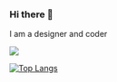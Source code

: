 ### Hi there 👋

<!--
**picografix/picografix** is a ✨ _special_ ✨ repository because its `README.md` (this file) appears on your GitHub profile.
-->
I am a designer and coder

<img align="center" src="https://github-readme-stats.vercel.app/api/?username=picografix&theme=onedark" />

[![Top Langs](https://github-readme-stats.vercel.app/api/top-langs/?username=picografix)](https://github.com/anuraghazra/github-readme-stats)


